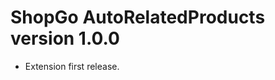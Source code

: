 ShopGo AutoRelatedProducts version 1.0.0
==================================

- Extension first release.